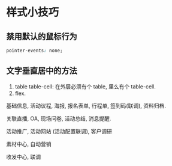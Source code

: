 # 样式小技巧



## 禁用默认的鼠标行为

```css
pointer-events: none;
```

## 文字垂直居中的方法



1. table table-cell: 在外层必须有个 table, 里么有个 table-cell.
2. flex.



基础信息, 活动议程, 海报, 报名表单, 行程单, 签到码(联调), 资料归档. 

关联直播, OA, 现场问卷, 活动总结, 消息提醒.

活动推广, 活动网站 (活动配置联调), 客户调研

素材中心, 自动营销 

收发中心, 联调
